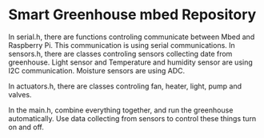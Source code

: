# Smart Greenhouse mbed Repository

In serial.h, there are functions controling communicate between Mbed and Raspberry Pi. This communication is using serial communications. 
In sensors.h, there are classes controling sensors collecting date from greenhouse. Light sensor and Temperature and humidity sensor are using I2C communication. Moisture sensors are using ADC. 

In actuators.h, there are classes controling fan, heater, light, pump and valves. 

In the main.h, combine everything together, and run the greenhouse automatically. Use data collecting from sensors to control these things turn on and off.
